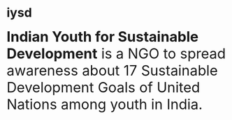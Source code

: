 # iysd
<div style="font-size: 2rem;"><b>Indian Youth for Sustainable Development</b> is a NGO to spread awareness about 17 Sustainable Development Goals of United Nations among youth in India.
